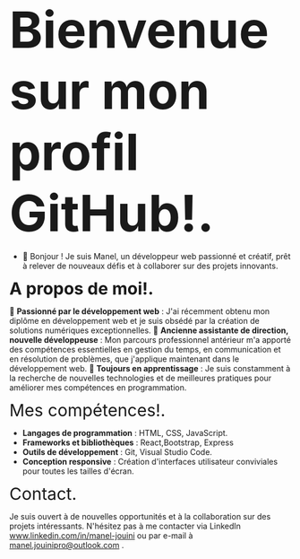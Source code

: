 <span style="font-size: 90px;">**Bienvenue sur mon profil GitHub!.**</span>

- 👋 Bonjour ! Je suis Manel, un développeur web passionné et créatif, prêt à relever de nouveaux défis et à collaborer sur des projets innovants.
  
<span style="font-size: 30px;">**A propos de moi!.**</span>

🌟 **Passionné par le développement web** : J'ai récemment obtenu mon diplôme en développement web et je suis obsédé par la création de solutions numériques exceptionnelles.
💼 **Ancienne assistante de direction, nouvelle développeuse** : Mon parcours professionnel antérieur m'a apporté des compétences essentielles en gestion du temps,
en communication et en résolution de problèmes, que j'applique maintenant dans le développement web.
🚀 **Toujours en apprentissage** : Je suis constamment à la recherche de nouvelles technologies et de meilleures pratiques pour améliorer mes compétences en programmation.

<span style="font-size: 30px;">Mes compétences!.</span>

- **Langages de programmation** : HTML, CSS, JavaScript.
- **Frameworks et bibliothèques** : React,Bootstrap, Express
- **Outils de développement** : Git, Visual Studio Code.
- **Conception responsive** : Création d'interfaces utilisateur conviviales pour toutes les tailles d'écran.

<span style="font-size: 30px;">Contact.</span>

Je suis ouvert à de nouvelles opportunités et à la collaboration sur des projets intéressants.
N'hésitez pas à me contacter via LinkedIn www.linkedin.com/in/manel-jouini ou par e-mail à manel.jouinipro@outlook.com .

